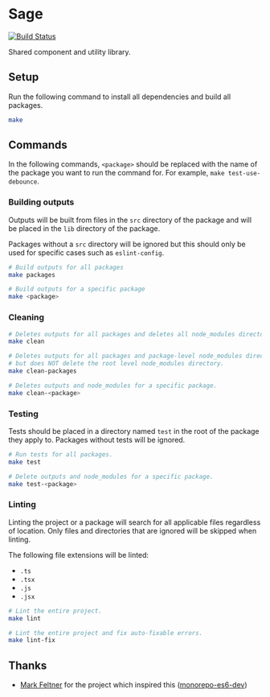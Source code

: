 # Sage

[![Build Status][build-badge]][repo]

Shared component and utility library.

## Setup

Run the following command to install all dependencies and build all packages.

```sh
make
```

## Commands

In the following commands, `<package>` should be replaced with the name of the package you want to run the command for. For example, `make test-use-debounce`.

### Building outputs

Outputs will be built from files in the `src` directory of the package and will be placed in the `lib` directory of the package.

Packages without a `src` directory will be ignored but this should only be used for specific cases such as `eslint-config`.

```sh
# Build outputs for all packages
make packages

# Build outputs for a specific package
make <package>
```

### Cleaning

```sh
# Deletes outputs for all packages and deletes all node_modules directories.
make clean

# Deletes outputs for all packages and package-level node_modules directories
# but does NOT delete the root level node_modules directory.
make clean-packages

# Deletes outputs and node_modules for a specific package.
make clean-<package>
```

### Testing

Tests should be placed in a directory named `test` in the root of the package they apply to. Packages without tests will be ignored.

```sh
# Run tests for all packages.
make test

# Delete outputs and node_modules for a specific package.
make test-<package>
```

### Linting

Linting the project or a package will search for all applicable files regardless of location. Only files and directories that are ignored will be skipped when linting.

The following file extensions will be linted:

- `.ts`
- `.tsx`
- `.js`
- `.jsx`

```sh
# Lint the entire project.
make lint

# Lint the entire project and fix auto-fixable errors.
make lint-fix
```

## Thanks

- [Mark Feltner](https://github.com/feltnerm) for the project which inspired this ([monorepo-es6-dev](https://github.com/feltnerm/monorepo-es6-dev))

[build-badge]: https://github.com/markypython/sage/workflows/Build/badge.svg
[repo]: https://github.com/markypython/sage/actions
